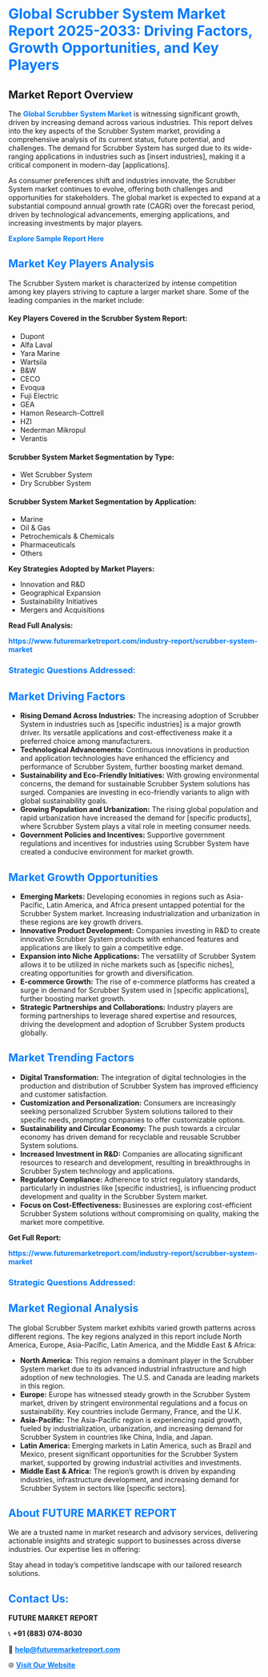 <h1 style="color: #007BFF;">Global Scrubber System Market Report 2025-2033: Driving Factors, Growth Opportunities, and Key Players</h1>

<section id="overview">
<h2>Market Report Overview</h2>
<p>The <a href="https://www.futuremarketreport.com/industry-report/scrubber-system-market" style="color: #007BFF; text-decoration: none;"><strong>Global Scrubber System Market</strong></a> is witnessing significant growth, driven by increasing demand across various industries. This report delves into the key aspects of the Scrubber System market, providing a comprehensive analysis of its current status, future potential, and challenges. The demand for Scrubber System has surged due to its wide-ranging applications in industries such as [insert industries], making it a critical component in modern-day [applications].</p>
<p>As consumer preferences shift and industries innovate, the Scrubber System market continues to evolve, offering both challenges and opportunities for stakeholders. The global market is expected to expand at a substantial compound annual growth rate (CAGR) over the forecast period, driven by technological advancements, emerging applications, and increasing investments by major players.</p>
</section>

<section id="overview">
<p><a href="https://www.futuremarketreport.com/request-sample/reportId=98350" style="color: #007BFF; text-decoration: none;"><strong>Explore Sample Report Here</strong></a></p>
</section>

<section id="key-players">
<h2 style="color: #007BFF;">Market Key Players Analysis</h2>
<p>The Scrubber System market is characterized by intense competition among key players striving to capture a larger market share. Some of the leading companies in the market include:</p>
<h4>Key Players Covered in the Scrubber System Report:</h4>
<ul><li>Dupont</li><li>Alfa Laval</li><li>Yara Marine</li><li>Wartsila</li><li>B&amp;W</li><li>CECO</li><li>Evoqua</li><li>Fuji Electric</li><li>GEA</li><li>Hamon Research-Cottrell</li><li>HZI</li><li>Nederman Mikropul</li><li>Verantis</li></ul>
<h4>Scrubber System Market Segmentation by Type:</h4>
<ul><li>Wet Scrubber System</li><li>Dry Scrubber System</li></ul>

<h4>Scrubber System Market Segmentation by Application:</h4>
<ul><li>Marine</li><li>Oil &amp; Gas</li><li>Petrochemicals &amp; Chemicals</li><li>Pharmaceuticals</li><li>Others</li></ul>
<p><strong>Key Strategies Adopted by Market Players:</strong></p>
<ul>
<li>Innovation and R&D</li>
<li>Geographical Expansion</li>
<li>Sustainability Initiatives</li>
<li>Mergers and Acquisitions</li>
</ul>
</section>

<section>
<p><strong>Read Full Analysis: </strong></p><a href="https://www.futuremarketreport.com/industry-report/scrubber-system-market" style="color: #007BFF; text-decoration: none;"><strong>https://www.futuremarketreport.com/industry-report/scrubber-system-market</strong></a>
<h3 style="color: #007BFF;">Strategic Questions Addressed:</h3>
</section>

<section id="driving-factors">
<h2 style="color: #007BFF;">Market Driving Factors</h2>
<ul>
<li><strong>Rising Demand Across Industries:</strong> The increasing adoption of Scrubber System in industries such as [specific industries] is a major growth driver. Its versatile applications and cost-effectiveness make it a preferred choice among manufacturers.</li>
<li><strong>Technological Advancements:</strong> Continuous innovations in production and application technologies have enhanced the efficiency and performance of Scrubber System, further boosting market demand.</li>
<li><strong>Sustainability and Eco-Friendly Initiatives:</strong> With growing environmental concerns, the demand for sustainable Scrubber System solutions has surged. Companies are investing in eco-friendly variants to align with global sustainability goals.</li>
<li><strong>Growing Population and Urbanization:</strong> The rising global population and rapid urbanization have increased the demand for [specific products], where Scrubber System plays a vital role in meeting consumer needs.</li>
<li><strong>Government Policies and Incentives:</strong> Supportive government regulations and incentives for industries using Scrubber System have created a conducive environment for market growth.</li>
</ul>
</section>

<section id="growth-opportunities">
<h2 style="color: #007BFF;">Market Growth Opportunities</h2>
<ul>
<li><strong>Emerging Markets:</strong> Developing economies in regions such as Asia-Pacific, Latin America, and Africa present untapped potential for the Scrubber System market. Increasing industrialization and urbanization in these regions are key growth drivers.</li>
<li><strong>Innovative Product Development:</strong> Companies investing in R&D to create innovative Scrubber System products with enhanced features and applications are likely to gain a competitive edge.</li>
<li><strong>Expansion into Niche Applications:</strong> The versatility of Scrubber System allows it to be utilized in niche markets such as [specific niches], creating opportunities for growth and diversification.</li>
<li><strong>E-commerce Growth:</strong> The rise of e-commerce platforms has created a surge in demand for Scrubber System used in [specific applications], further boosting market growth.</li>
<li><strong>Strategic Partnerships and Collaborations:</strong> Industry players are forming partnerships to leverage shared expertise and resources, driving the development and adoption of Scrubber System products globally.</li>
</ul>
</section>

<section id="trending-factors">
<h2 style="color: #007BFF;">Market Trending Factors</h2>
<ul>
<li><strong>Digital Transformation:</strong> The integration of digital technologies in the production and distribution of Scrubber System has improved efficiency and customer satisfaction.</li>
<li><strong>Customization and Personalization:</strong> Consumers are increasingly seeking personalized Scrubber System solutions tailored to their specific needs, prompting companies to offer customizable options.</li>
<li><strong>Sustainability and Circular Economy:</strong> The push towards a circular economy has driven demand for recyclable and reusable Scrubber System solutions.</li>
<li><strong>Increased Investment in R&D:</strong> Companies are allocating significant resources to research and development, resulting in breakthroughs in Scrubber System technology and applications.</li>
<li><strong>Regulatory Compliance:</strong> Adherence to strict regulatory standards, particularly in industries like [specific industries], is influencing product development and quality in the Scrubber System market.</li>
<li><strong>Focus on Cost-Effectiveness:</strong> Businesses are exploring cost-efficient Scrubber System solutions without compromising on quality, making the market more competitive.</li>
</ul>
</section>

<section>
<p><strong>Get Full Report: </strong></p><a href="https://www.futuremarketreport.com/industry-report/scrubber-system-market" style="color: #007BFF; text-decoration: none;"><strong>https://www.futuremarketreport.com/industry-report/scrubber-system-market</strong></a>
<h3 style="color: #007BFF;">Strategic Questions Addressed:</h3>
</section>


<section id="regional-analysis">
<h2 style="color: #007BFF;">Market Regional Analysis</h2>
<p>The global Scrubber System market exhibits varied growth patterns across different regions. The key regions analyzed in this report include North America, Europe, Asia-Pacific, Latin America, and the Middle East & Africa:</p>
<ul>
<li><strong>North America:</strong> This region remains a dominant player in the Scrubber System market due to its advanced industrial infrastructure and high adoption of new technologies. The U.S. and Canada are leading markets in this region.</li>
<li><strong>Europe:</strong> Europe has witnessed steady growth in the Scrubber System market, driven by stringent environmental regulations and a focus on sustainability. Key countries include Germany, France, and the U.K.</li>
<li><strong>Asia-Pacific:</strong> The Asia-Pacific region is experiencing rapid growth, fueled by industrialization, urbanization, and increasing demand for Scrubber System in countries like China, India, and Japan.</li>
<li><strong>Latin America:</strong> Emerging markets in Latin America, such as Brazil and Mexico, present significant opportunities for the Scrubber System market, supported by growing industrial activities and investments.</li>
<li><strong>Middle East & Africa:</strong> The region’s growth is driven by expanding industries, infrastructure development, and increasing demand for Scrubber System in sectors like [specific sectors].</li>
</ul>
</section>

<footer>
<h2 style="color: #007BFF;">About FUTURE MARKET REPORT</h2>
<p>We are a trusted name in market research and advisory services, delivering actionable insights and strategic support to businesses across diverse industries. Our expertise lies in offering:</p>

<p>Stay ahead in today’s competitive landscape with our tailored research solutions.</p>

<h2 style="color: #007BFF;">Contact Us:</h2>
<p><strong>FUTURE MARKET REPORT</strong></p>
<p>📞 <strong>+91 (883) 074-8030</strong></p>
<p>📧 <strong><a href="mailto:help@futuremarketreport.com" style="color: #007BFF;">help@futuremarketreport.com</a></strong></p>
<p>🌐 <strong><a href="https://www.futuremarketreport.com/" style="color: #007BFF;">Visit Our Website</a></strong></p>
</footer>
